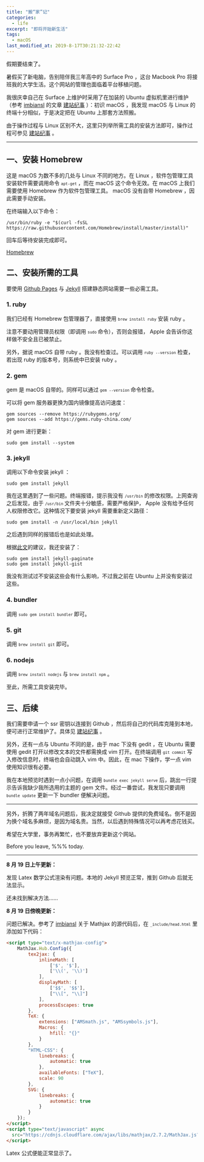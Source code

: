 ```yaml
---
title: "搬“家”记"
categories:
  - life
excerpt: "即将开始新生活"
tags:
  - macOS
last_modified_at: 2019-8-17T30:21:32-22:42
---
```


假期要结束了。

暑假买了新电脑，告别陪伴我三年高中的 Surface Pro ，这台 Macbook Pro 将接班我的大学生活。这个网站的管理也面临着平台移植问题。

我很庆幸自己在 Surface 上维护时采用了在加装的 Ubuntu 虚拟机里进行维护（参考 [imbiansl](http://imbiansl.coding.me) 的文章 [建站纪事](http://imbiansl.coding.me/jotting/record-of-building-site/) ）：初识 macOS ，我发现 macOS 与 Linux 的终端十分相似，于是决定把在 Ubuntu 上那套方法照搬。

由于操作过程与 Linux 区别不大，这里只列举所需工具的安装方法即可，操作过程可参见 [建站纪事](http://imbiansl.coding.me/jotting/record-of-building-site/) 。

---

## 一、安装 Homebrew

这是 macOS 为数不多的几处与 Linux 不同的地方。在 Linux ，软件包管理工具安装软件需要调用命令 <small>`apt-get` </small>，而在 macOS 这个命令无效。在 macOS 上我们需要使用 Homebrew 作为软件包管理工具。 macOS 没有自带 Homebrew ，因此需要手动安装。

在终端输入以下命令：

```
/usr/bin/ruby -e "$(curl -fsSL https://raw.githubusercontent.com/Homebrew/install/master/install)"
```

回车后等待安装完成即可。

[Homebrew](https://brew.sh)

## 二、安装所需的工具

要使用 [Github Pages](https://pages.github.com) 与 [Jekyll](https://jekyllrb.com) 搭建静态网站需要一些必需工具。

### 1. ruby

我们已经有 Homebrew 包管理器了，直接使用  <small>`brew install ruby`</small>  安装 ruby 。

注意不要动用管理员权限（即调用 <small>`sudo` </small>命令），否则会报错， Apple 会告诉你这样做不安全且已被禁止。

另外，据说 macOS 自带 ruby 。我没有检查过。可以调用 <small>`ruby --version`</small> 检查，若出现 ruby 的版本号，则系统中已安装 ruby 。

### 2. gem

gem 是 macOS 自带的。同样可以通过 <small>`gem --version` </small>命令检查。

可以将 gem 服务器更换为国内镜像提高访问速度：

```
gem sources --remove https://rubygems.org/
gem sources --add https://gems.ruby-china.com/
```

对 gem 进行更新：

```
sudo gem install --system
```

### 3. jekyll

调用以下命令安装 jekyll ：

```
sudo gem install jekyll
```

我在这里遇到了一些问题。终端报错，提示我没有 <small>``/usr/bin``</small> 的修改权限。上网查询之后发现，由于 <small>``/usr/bin`` </small>文件夹十分敏感，需要严格保护， Apple 没有给予任何人权限修改它。这种情况下要安装 jekyll 需要重新定义路径：

```
sudo gem install -n /usr/local/bin jekyll
```

之后遇到同样的报错后也是如此处理。

根据[此文](https://blog.csdn.net/alex_my/article/details/56481922)的建议，我还安装了：

```
sudo gem install jekyll-paginate
sudo gem install jekyll-gist
```

我没有测试过不安装这些会有什么影响，不过我之前在 Ubuntu 上并没有安装过这些。

### 4. bundler

调用 <small>`sudo gem install bundler` </small>即可。

### 5. git

调用 <small>`brew install git`</small> 即可。

### 6. nodejs

调用 <small>`brew install nodejs` </small>与 <small>`brew install npm`</small> 。

至此，所需工具安装完毕。

## 三、后续

我们需要申请一个 ssr 密钥以连接到 Github ，然后将自己的代码库克隆到本地，便可进行正常维护了。具体见 [建站纪事](http://imbiansl.coding.me/jotting/record-of-building-site/) 。

另外，还有一点与 Ubuntu 不同的是，由于 mac 下没有 gedit ，在 Ubuntu 需要使用 gedit 打开以修改文本的文件都需换成 vim 打开。在终端调用 <small>`git commit`</small> 写入修改信息时，终端也会自动跳入 vim 中。因此，在 mac 下操作，学一点 vim 使用知识很有必要。

我在本地预览时遇到一点小问题，在调用 <small>`bundle exec jekyll serve`</small> 后，跳出一行提示告诉我缺少我所选用的主题的 gem 文件。经过一番尝试，我发现只要调用 <small>`bundle update`</small> 更新一下 bundler 便解决问题。

---

另外，折腾了两年域名问题后，我决定就接受 Github 提供的免费域名。倒不是因为换个域名多麻烦，是因为域名贵。当然，以后遇到特殊情况可以再考虑花钱买。

希望在大学里，事务再繁忙，也不要放弃更新这个网站。

Before you leave, %%% today.

---

<strong>8 月 19 日上午更新：</strong>

发现 Latex 数学公式渲染有问题。本地的 Jekyll 预览正常，推到 Github 后就无法显示。

还未找到解决方法……

<strong>8 月 19 日傍晚更新：</strong>

问题已解决。参考了 [imbiansl](http://imbiansl.coding.me) 关于 Mathjax 的源代码后，在 <small>`_include/head.html`</small> 里添加如下代码：

```html
<script type="text/x-mathjax-config">
    MathJax.Hub.Config({
        tex2jax: {
            inlineMath: [
                ['$', '$'],
                ['\\(', '\\)']
            ],
            displayMath: [
                ['$$', '$$'],
                ["\\[", "\\]"]
            ],
            processEscapes: true
        },
        TeX: {
            extensions: ["AMSmath.js", "AMSsymbols.js"],
            Macros: {
                hfill: "{}"
            }
        },
        "HTML-CSS": {
            linebreaks: {
                automatic: true
            },
            availableFonts: ["TeX"],
            scale: 90
        },
        SVG: {
            linebreaks: {
                automatic: true
            }
        }
    });
</script>
<script type="text/javascript" async
  src="https://cdnjs.cloudflare.com/ajax/libs/mathjax/2.7.2/MathJax.js?config=TeX-MML-AM_CHTML">
</script>
```

Latex 公式便能正常显示了。
